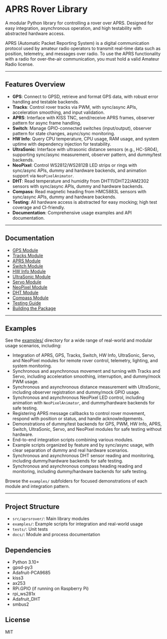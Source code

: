 # APRS Rover Library

A modular Python library for controlling a rover over APRS. Designed for easy integration, asynchronous operation, and high testability with abstracted hardware access.  

APRS (Automatic Packet Reporting System) is a digital communication protocol used by amateur radio operators to transmit real-time data such as position, telemetry, and messages over radio.
To use the APRS functionality with a radio for over-the-air communication, you must hold a valid Amateur Radio license.

---

## Features Overview

- **GPS**: Connect to GPSD, retrieve and format GPS data, with robust error handling and testable backends.
- **Tracks**: Control rover tracks via PWM, with sync/async APIs, acceleration smoothing, and input validation.
- **APRS**: Interface with KISS TNC, send/receive APRS frames, observer pattern for async frame handling.
- **Switch**: Manage GPIO-connected switches (input/output), observer pattern for state changes, async/sync monitoring.
- **HW Info**: Query CPU temperature, CPU usage, RAM usage, and system uptime with dependency injection for testability.
- **UltraSonic**: Interface with ultrasonic distance sensors (e.g., HC-SR04), supporting sync/async measurement, observer pattern, and dummy/test backends.
- **NeoPixel**: Control WS2812/WS2812B LED strips or rings with sync/async APIs, dummy and hardware backends, and animation support via `NeoPixelAnimator`.
- **DHT**: Read temperature and humidity from DHT11/DHT22/AM2302 sensors with sync/async APIs, dummy and hardware backends.
- **Compass**: Read magnetic heading from HMC5883L sensors with sync/async APIs, dummy and hardware backends.
- **Testing**: All hardware access is abstracted for easy mocking; high test coverage and CI-friendly.
- **Documentation**: Comprehensive usage examples and API documentation.

---

## Documentation

- [GPS Module](docs/gps.md)
- [Tracks Module](docs/tracks.md)
- [APRS Module](docs/aprs.md)
- [Switch Module](docs/switch.md)
- [HW Info Module](docs/hw_info.md)
- [UltraSonic Module](docs/ultra.md)
- [Servo Module](docs/servo.md)
- [NeoPixel Module](docs/neopixel.md)
- [DHT Module](docs/dht.md)
- [Compass Module](docs/compass.md)
- [Testing Guide](docs/testing.md)
- [Building the Package](docs/building.md)

---

## Examples
See the [examples/](examples/README.md) directory for a wide range of real-world and modular usage scenarios, including:
- Integration of APRS, GPS, Tracks, Switch, HW Info, UltraSonic, Servo, and NeoPixel modules for remote rover control, telemetry, lighting, and system monitoring.
- Synchronous and asynchronous movement and turning with Tracks and Servo, including acceleration smoothing, interruption, and dummy/mock PWM usage.
- Synchronous and asynchronous distance measurement with UltraSonic, including observer registration and dummy/mock GPIO usage.
- Synchronous and asynchronous NeoPixel LED control, including animation with `NeoPixelAnimator`, and dummy/hardware backends for safe testing.
- Registering APRS message callbacks to control rover movement, respond with position or status, and handle acknowledgements.
- Demonstrations of dummy/test backends for GPS, PWM, HW Info, APRS, Switch, UltraSonic, Servo, and NeoPixel modules for safe testing without hardware.
- End-to-end integration scripts combining various modules.
- Example scripts organized by feature and by sync/async usage, with clear separation of dummy and real hardware scenarios.
- Synchronous and asynchronous DHT sensor reading and monitoring, including dummy/hardware backends for safe testing.
- Synchronous and asynchronous compass heading reading and monitoring, including dummy/hardware backends for safe testing.

Browse the `examples/` subfolders for focused demonstrations of each module and integration pattern.

---

## Project Structure
- `src/aprsrover/`: Main library modules
- `examples/`: Example scripts for integration and real-world usage
- `tests/`: Unit tests
- `docs/`: Module and process documentation

## Dependencies
- Python 3.10+
- gpsd-py3
- Adafruit-PCA9685
- kiss3
- ax253
- RPi.GPIO (if running on Raspberry Pi)
- rpi_ws281x
- Adafruit_DHT
- smbus2

## License
MIT
